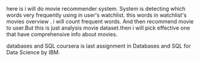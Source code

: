  here is i will do movie recommender system. System is detecting which words very frequently using in user's watchlist.
 this words in watchlist's movies overview . i will count frequent words. And then recommend movie to user.But this is just analysis movie dataset.then i will pick effective one that have comprehensive info about movies. 
 
 
databases and SQL coursera is last assignment in Databases and SQL for Data Science by IBM.

